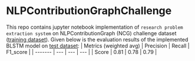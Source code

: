 # NLPContributionGraphChallenge
This repo contains jupyter notebook implementation of `research problem extraction system` on NLPContributionGraph (NCG) challenge dataset ([training dataset](https://github.com/ncg-task/training-data)).
Given below is the evaluation results of the implemented BLSTM model on [test dataset](https://github.com/ncg-task/test-data):
| Metrics (weighted avg) | Precision  | Recall  | F1_score  |
| ------- | --- | --- | --- |
| Score | 0.81 | 0.78 | 0.79 |
